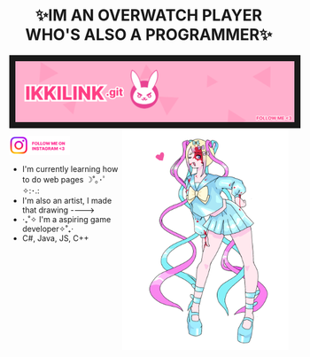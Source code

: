 <h1 align = "center" >✨IM AN OVERWATCH PLAYER WHO'S ALSO A PROGRAMMER✨</h1>
<img align="center" border="11" alt="Coding" width="800" src="./img/BANNER.png">
 <img align="right" alt="Coding" width="300" src="./img/needygirl.png">

 <p align="left" > <a href="https://www.instagram.com/ikkilink/" target="blank"><img width="110" src="./img/INSTA.png " alt="insta" /></a> </p>

 - I'm currently learning how to do web pages ☽˚｡･ﾟ✧:･.:
 - I'm also an artist, I made that drawing ---->
 - ‧₊˚✧ I'm a aspiring game developer✧˚₊‧
 - C#, Java, JS, C++    
 
                       
                        